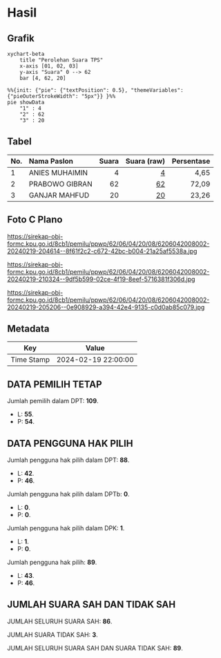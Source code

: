 # Hasil

## Grafik

```mermaid
xychart-beta
    title "Perolehan Suara TPS"
    x-axis [01, 02, 03]
    y-axis "Suara" 0 --> 62
    bar [4, 62, 20]
```

```mermaid
%%{init: {"pie": {"textPosition": 0.5}, "themeVariables": {"pieOuterStrokeWidth": "5px"}} }%%
pie showData
    "1" : 4
    "2" : 62
    "3" : 20
```

## Tabel

| No. | Nama Paslon    | Suara | Suara (raw) | Persentase |
|:--- |:-------------- | -----:| -----------:| ----------:|
| 1   | ANIES MUHAIMIN | 4     | [4][p-1]    | 4,65       |
| 2   | PRABOWO GIBRAN | 62    | [62][p-2]   | 72,09      |
| 3   | GANJAR MAHFUD  | 20    | [20][p-3]   | 23,26      |


[p-1]: https://github.com/gigit-pemilu/pemilu-2024-62-kalimantan-tengah/blob/main/pilpres/hitung-suara/sub/62-kalimantan-tengah/sub/06-katingan/sub/04-pulau-malan/sub/2008-tumbang-lawang/sub/002-tps/sub/paslon-1.txt
[p-2]: https://github.com/gigit-pemilu/pemilu-2024-62-kalimantan-tengah/blob/main/pilpres/hitung-suara/sub/62-kalimantan-tengah/sub/06-katingan/sub/04-pulau-malan/sub/2008-tumbang-lawang/sub/002-tps/sub/paslon-2.txt
[p-3]: https://github.com/gigit-pemilu/pemilu-2024-62-kalimantan-tengah/blob/main/pilpres/hitung-suara/sub/62-kalimantan-tengah/sub/06-katingan/sub/04-pulau-malan/sub/2008-tumbang-lawang/sub/002-tps/sub/paslon-3.txt

## Foto C Plano

https://sirekap-obj-formc.kpu.go.id/8cb1/pemilu/ppwp/62/06/04/20/08/6206042008002-20240219-204614--8f61f2c2-c672-42bc-b004-21a25af5538a.jpg

https://sirekap-obj-formc.kpu.go.id/8cb1/pemilu/ppwp/62/06/04/20/08/6206042008002-20240219-210324--9df5b599-02ce-4f19-8eef-5716381f306d.jpg

https://sirekap-obj-formc.kpu.go.id/8cb1/pemilu/ppwp/62/06/04/20/08/6206042008002-20240219-205206--0e908929-a394-42e4-9135-c0d0ab85c079.jpg


## Metadata

| Key        | Value               |
| ---------- | ------------------- |
| Time Stamp | 2024-02-19 22:00:00 |


## DATA PEMILIH TETAP

Jumlah pemilih dalam DPT: **109**.
 * L: **55**.
 * P: **54**.

## DATA PENGGUNA HAK PILIH

Jumlah pengguna hak pilih dalam DPT: **88**.
 * L: **42**.
 * P: **46**.

Jumlah pengguna hak pilih dalam DPTb: **0**.
 * L: **0**.
 * P: **0**.

Jumlah pengguna hak pilih dalam DPK: **1**.
 * L: **1**.
 * P: **0**.

Jumlah pengguna hak pilih: **89**.
 * L: **43**.
 * P: **46**.

## JUMLAH SUARA SAH DAN TIDAK SAH

JUMLAH SELURUH SUARA SAH: **86**.

JUMLAH SUARA TIDAK SAH: **3**.

JUMLAH SELURUH SUARA SAH DAN SUARA TIDAK SAH: **89**.


